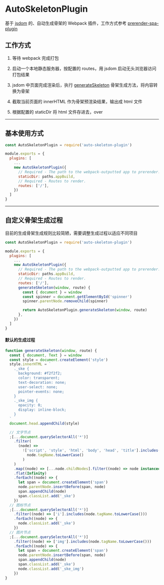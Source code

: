 # AutoSkeletonPlugin

基于 [jsdom](https://github.com/jsdom/jsdom) 的、自动生成骨架的 Webpack 插件，工作方式参考 [prerender-spa-plugin](https://github.com/chrisvfritz/prerender-spa-plugin)

## 工作方式

1. 等待 webpack 完成打包

2. 启动一个本地静态服务器，按配置的 routes，用 jsdom 启动无头浏览器访问打包结果

3. jsdom 中页面完成渲染后，执行 [generateSkeleton](https://github.com/CJY0208/auto-skeleton-plugin/blob/master/src/generateSkeleton.js) 骨架生成方法，将内容转换为骨架

4. 截取当前页面的 innerHTML 作为骨架预渲染结果，输出成 html 文件

5. 根据配置的 staticDir 将 html 文件存进去，over

---

## 基本使用方式

```js
const AutoSkeletonPlugin = require('auto-skeleton-plugin')

module.exports = {
  plugins: [
    ...
    new AutoSkeletonPlugin({
      // Required - The path to the webpack-outputted app to prerender.
      staticDir: paths.appBuild,
      // Required - Routes to render.
      routes: ['/'],
    })
  ]
}
```

---

## 自定义骨架生成过程

目前的生成骨架生成规则比较简陋，需要调整生成过程以适应不同项目

```js
const AutoSkeletonPlugin = require('auto-skeleton-plugin')

module.exports = {
  plugins: [
    ...
    new AutoSkeletonPlugin({
      // Required - The path to the webpack-outputted app to prerender.
      staticDir: paths.appBuild,
      // Required - Routes to render.
      routes: ['/'],
      generateSkeleton(window, route) {
        const { document } = window
        const spinner = document.getElementById('spinner')
        spinner.parentNode.removeChild(spinner)

        return AutoSkeletonPlugin.generateSkeleton(window, route)
      },
    })
  ]
}
```

#### 默认的生成过程

```js
function generateSkeleton(window, route) {
  const { document, Text } = window
  const style = document.createElement('style')
  style.innerHTML = `
    ._ske {
      background: #f2f2f2;
      color: transparent;
      text-decoration: none;
      user-select: none;
      pointer-events: none;
    }
    ._ske_img {
      opacity: 0;
      display: inline-block;
    }
  `
  document.head.appendChild(style)

  // 文字节点
  ;[...document.querySelectorAll('*')]
    .filter(
      (node) =>
        !['script', 'style', 'html', 'body', 'head', 'title'].includes(
          node.tagName.toLowerCase()
        )
    )
    .map((node) => [...node.childNodes].filter((node) => node instanceof Text))
    .flat(Infinity)
    .forEach((node) => {
      let span = document.createElement('span')
      node.parentNode.insertBefore(span, node)
      span.appendChild(node)
      span.classList.add('_ske')
    })
  // 图标节点
  ;[...document.querySelectorAll('*')]
    .filter((node) => ['i'].includes(node.tagName.toLowerCase()))
    .forEach((node) => {
      node.classList.add('_ske')
    })
  // 图片节点
  ;[...document.querySelectorAll('*')]
    .filter((node) => ['img'].includes(node.tagName.toLowerCase()))
    .forEach((node) => {
      let span = document.createElement('span')
      node.parentNode.insertBefore(span, node)
      span.appendChild(node)
      span.classList.add('_ske')
      node.classList.add('_ske_img')
    })
}
```
